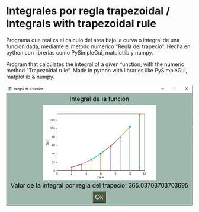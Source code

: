 # Integrales por regla trapezoidal / Integrals with trapezoidal rule

Programa que realiza el calculo del area bajo la curva o integral de una funcion dada, mediante el metodo numerico "Regla del trapecio". Hecha en python
con librerias como PySimpleGui, matplotlib y numpy. 

Program that calculates the integral of a given function, with the numeric method "Trapezoidal rule". Made in python with libraries like 
PySimpleGui, matplotlib & numpy.

![alt text](https://github.com/Ian306/Integrales-por-regla-trapezoidal/blob/master/Grafica.png?raw=true)

